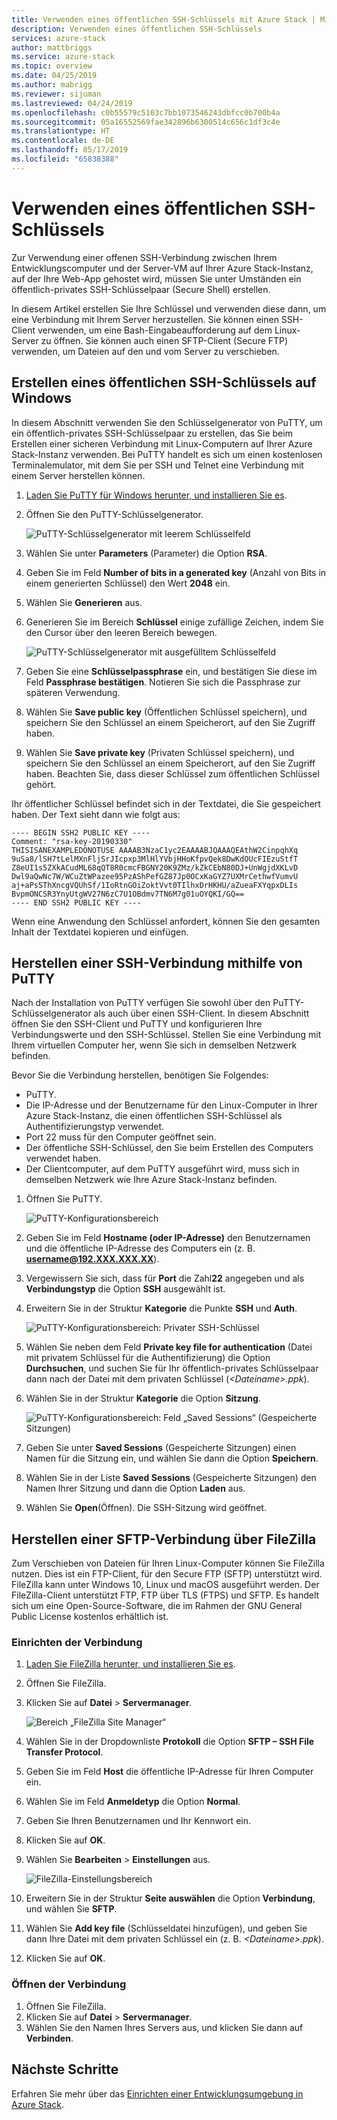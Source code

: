 ```yaml
---
title: Verwenden eines öffentlichen SSH-Schlüssels mit Azure Stack | Microsoft-Dokumentation
description: Verwenden eines öffentlichen SSH-Schlüssels
services: azure-stack
author: mattbriggs
ms.service: azure-stack
ms.topic: overview
ms.date: 04/25/2019
ms.author: mabrigg
ms.reviewer: sijuman
ms.lastreviewed: 04/24/2019
ms.openlocfilehash: c0b55579c5103c7bb1073546243dbfcc0b700b4a
ms.sourcegitcommit: 05a16552569fae342896b6300514c656c1df3c4e
ms.translationtype: HT
ms.contentlocale: de-DE
ms.lasthandoff: 05/17/2019
ms.locfileid: "65838388"
---
```

# <a name="use-an-ssh-public-key"></a>Verwenden eines öffentlichen SSH-Schlüssels

Zur Verwendung einer offenen SSH-Verbindung zwischen Ihrem Entwicklungscomputer und der Server-VM auf Ihrer Azure Stack-Instanz, auf der Ihre Web-App gehostet wird, müssen Sie unter Umständen ein öffentlich-privates SSH-Schlüsselpaar (Secure Shell) erstellen. 

In diesem Artikel erstellen Sie Ihre Schlüssel und verwenden diese dann, um eine Verbindung mit Ihrem Server herzustellen. Sie können einen SSH-Client verwenden, um eine Bash-Eingabeaufforderung auf dem Linux-Server zu öffnen. Sie können auch einen SFTP-Client (Secure FTP) verwenden, um Dateien auf den und vom Server zu verschieben.

## <a name="create-an-ssh-public-key-on-windows"></a>Erstellen eines öffentlichen SSH-Schlüssels auf Windows

In diesem Abschnitt verwenden Sie den Schlüsselgenerator von PuTTY, um ein öffentlich-privates SSH-Schlüsselpaar zu erstellen, das Sie beim Erstellen einer sicheren Verbindung mit Linux-Computern auf Ihrer Azure Stack-Instanz verwenden. Bei PuTTY handelt es sich um einen kostenlosen Terminalemulator, mit dem Sie per SSH und Telnet eine Verbindung mit einem Server herstellen können.

1. [Laden Sie PuTTY für Windows herunter, und installieren Sie es](https://www.chiark.greenend.org.uk/~sgtatham/putty/latest.html).

1. Öffnen Sie den PuTTY-Schlüsselgenerator.

    ![PuTTY-Schlüsselgenerator mit leerem Schlüsselfeld](media/azure-stack-dev-start-howto-ssh-public-key/001-putty-key-gen-start.png)

1. Wählen Sie unter **Parameters** (Parameter) die Option **RSA**.

1. Geben Sie im Feld **Number of bits in a generated key** (Anzahl von Bits in einem generierten Schlüssel) den Wert **2048** ein.  

1. Wählen Sie **Generieren** aus.

1. Generieren Sie im Bereich **Schlüssel** einige zufällige Zeichen, indem Sie den Cursor über den leeren Bereich bewegen.

    ![PuTTY-Schlüsselgenerator mit ausgefülltem Schlüsselfeld](media/azure-stack-dev-start-howto-ssh-public-key/002-putty-key-gen-result.png)

1. Geben Sie eine **Schlüsselpassphrase** ein, und bestätigen Sie diese im Feld **Passphrase bestätigen**. Notieren Sie sich die Passphrase zur späteren Verwendung.

1. Wählen Sie **Save public key** (Öffentlichen Schlüssel speichern), und speichern Sie den Schlüssel an einem Speicherort, auf den Sie Zugriff haben.

1. Wählen Sie **Save private key** (Privaten Schlüssel speichern), und speichern Sie den Schlüssel an einem Speicherort, auf den Sie Zugriff haben. Beachten Sie, dass dieser Schlüssel zum öffentlichen Schlüssel gehört.

Ihr öffentlicher Schlüssel befindet sich in der Textdatei, die Sie gespeichert haben. Der Text sieht dann wie folgt aus:

```text  
---- BEGIN SSH2 PUBLIC KEY ----
Comment: "rsa-key-20190330"
THISISANEXAMPLEDONOTUSE AAAAB3NzaC1yc2EAAAABJQAAAQEAthW2CinpqhXq
9uSa8/lSH7tLelMXnFljSrJIcpxp3MlHlYVbjHHoKfpvQek8DwKdOUcFIEzuStfT
Z8eUI1s5ZXkACudML68qQT8R0cmcFBGNY20K9ZMz/kZkCEbN80DJ+UnWgjdXKLvD
Dwl9aQwNc7W/WCuZtWPazee95PzAShPefGZ87Jp0OCxKaGYZ7UXMrCethwfVumvU
aj+aPsSThXncgVQUhSf/1IoRtnGOiZoktVvt0TIlhxDrHKHU/aZueaFXYqpxDLIs
BvpmONCSR3YnyUtgWV27N6zC7U1OBdmv7TN6M7g01uOYQKI/GQ==
---- END SSH2 PUBLIC KEY ----
```

Wenn eine Anwendung den Schlüssel anfordert, können Sie den gesamten Inhalt der Textdatei kopieren und einfügen.

## <a name="connect-with-ssh-by-using-putty"></a>Herstellen einer SSH-Verbindung mithilfe von PuTTY

Nach der Installation von PuTTY verfügen Sie sowohl über den PuTTY-Schlüsselgenerator als auch über einen SSH-Client. In diesem Abschnitt öffnen Sie den SSH-Client und PuTTY und konfigurieren Ihre Verbindungswerte und den SSH-Schlüssel. Stellen Sie eine Verbindung mit Ihrem virtuellen Computer her, wenn Sie sich in demselben Netzwerk befinden.

Bevor Sie die Verbindung herstellen, benötigen Sie Folgendes:
- PuTTY.
- Die IP-Adresse und der Benutzername für den Linux-Computer in Ihrer Azure Stack-Instanz, die einen öffentlichen SSH-Schlüssel als Authentifizierungstyp verwendet.
- Port 22 muss für den Computer geöffnet sein.
- Der öffentliche SSH-Schlüssel, den Sie beim Erstellen des Computers verwendet haben.
- Der Clientcomputer, auf dem PuTTY ausgeführt wird, muss sich in demselben Netzwerk wie Ihre Azure Stack-Instanz befinden.

1. Öffnen Sie PuTTY.

    ![PuTTY-Konfigurationsbereich](media/azure-stack-dev-start-howto-ssh-public-key/002-putty-connect.png)

2. Geben Sie im Feld **Hostname (oder IP-Adresse)** den Benutzernamen und die öffentliche IP-Adresse des Computers ein (z. B. **username@192.XXX.XXX.XX**). 
3. Vergewissern Sie sich, dass für **Port** die Zahl**22** angegeben und als **Verbindungstyp** die Option **SSH** ausgewählt ist.
4. Erweitern Sie in der Struktur **Kategorie** die Punkte **SSH** und **Auth**.

    ![PuTTY-Konfigurationsbereich: Privater SSH-Schlüssel](media/azure-stack-dev-start-howto-ssh-public-key/002-putty-set-private-key.png)

5. Wählen Sie neben dem Feld **Private key file for authentication** (Datei mit privatem Schlüssel für die Authentifizierung) die Option **Durchsuchen**, und suchen Sie für Ihr öffentlich-privates Schlüsselpaar dann nach der Datei mit dem privaten Schlüssel (*\<Dateiname>.ppk*).
6. Wählen Sie in der Struktur **Kategorie** die Option **Sitzung**.

    ![PuTTY-Konfigurationsbereich: Feld „Saved Sessions“ (Gespeicherte Sitzungen)](media/azure-stack-dev-start-howto-ssh-public-key/003-puTTY-save-session.png)

7. Geben Sie unter **Saved Sessions** (Gespeicherte Sitzungen) einen Namen für die Sitzung ein, und wählen Sie dann die Option **Speichern**.
8. Wählen Sie in der Liste **Saved Sessions** (Gespeicherte Sitzungen) den Namen Ihrer Sitzung und dann die Option **Laden** aus.
9. Wählen Sie **Open**(Öffnen). Die SSH-Sitzung wird geöffnet.

## <a name="connect-with-sftp-with-filezilla"></a>Herstellen einer SFTP-Verbindung über FileZilla

Zum Verschieben von Dateien für Ihren Linux-Computer können Sie FileZilla nutzen. Dies ist ein FTP-Client, für den Secure FTP (SFTP) unterstützt wird. FileZilla kann unter Windows 10, Linux und macOS ausgeführt werden. Der FileZilla-Client unterstützt FTP, FTP über TLS (FTPS) und SFTP. Es handelt sich um eine Open-Source-Software, die im Rahmen der GNU General Public License kostenlos erhältlich ist.

### <a name="set-your-connection"></a>Einrichten der Verbindung

1. [Laden Sie FileZilla herunter, und installieren Sie es](https://filezilla-project.org/download.php).
1. Öffnen Sie FileZilla.
1. Klicken Sie auf **Datei** > **Servermanager**.

    ![Bereich „FileZilla Site Manager“](media/azure-stack-dev-start-howto-ssh-public-key/005-filezilla-file-manager.png)

1. Wählen Sie in der Dropdownliste **Protokoll** die Option **SFTP – SSH File Transfer Protocol**.
1. Geben Sie im Feld **Host** die öffentliche IP-Adresse für Ihren Computer ein.
1. Wählen Sie im Feld **Anmeldetyp** die Option **Normal**.
1. Geben Sie Ihren Benutzernamen und Ihr Kennwort ein.
1. Klicken Sie auf **OK**.
1. Wählen Sie **Bearbeiten** > **Einstellungen** aus.

    ![FileZilla-Einstellungsbereich](media/azure-stack-dev-start-howto-ssh-public-key/006-filezilla-add-private-key.png)

1. Erweitern Sie in der Struktur **Seite auswählen** die Option **Verbindung**, und wählen Sie **SFTP**.
1. Wählen Sie **Add key file** (Schlüsseldatei hinzufügen), und geben Sie dann Ihre Datei mit dem privaten Schlüssel ein (z. B. *\<Dateiname>.ppk*).
1. Klicken Sie auf **OK**.

### <a name="open-your-connection"></a>Öffnen der Verbindung

1. Öffnen Sie FileZilla.
1. Klicken Sie auf **Datei** > **Servermanager**.
1. Wählen Sie den Namen Ihres Servers aus, und klicken Sie dann auf **Verbinden**.

## <a name="next-steps"></a>Nächste Schritte

Erfahren Sie mehr über das [Einrichten einer Entwicklungsumgebung in Azure Stack](azure-stack-dev-start.md).
